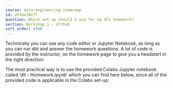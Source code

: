 ```yaml
---
course: data-engineering-zoomcamp
id: d7abe28e77
question: Which set-up should I use for my dlt homework?
section: Workshop 1 - dlthub
sort_order: 4360
---
```


Technically you can use any code editor or Jupyter Notebook, as long as you can run dbt and answer the homework questions. A lot of code is provided by the instructor, on the homework page to give you a headstart in the right direction:

The most practical way is to use the provided Colabs Jupyter notebook called ‘dlt - Homework.ipynb’ which you can find here below, since all of the provided code is applicable in the Colabs set-up:

